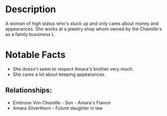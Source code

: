 # Description
A woman of high status who's stuck up and only cares about money and appearances. She works at a jewelry shop whom owned by the Chamille's as a family bussiness L

# Notable Facts
- She doesn't seem to respect Amara's brother very much.
- She cares a lot about keeping appearances.

## Relationships:
- Embrose Von Chamille - Son - Amara's Fiance
- Amara Silverthorn - Future daughter in law
